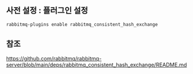 ## 사전 설정 : 플러그인 설정
```
rabbitmq-plugins enable rabbitmq_consistent_hash_exchange
```

## 참조
https://github.com/rabbitmq/rabbitmq-server/blob/main/deps/rabbitmq_consistent_hash_exchange/README.md